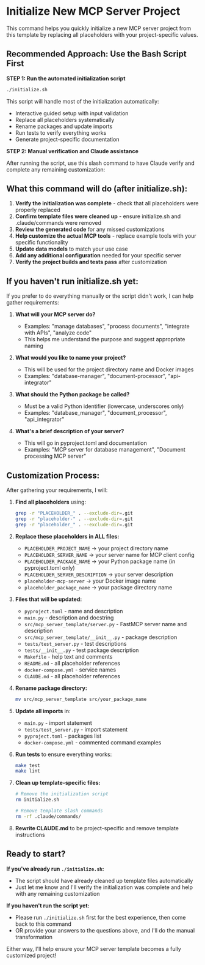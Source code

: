 # Initialize New MCP Server Project

This command helps you quickly initialize a new MCP server project from this template by replacing all placeholders with your project-specific values.

## Recommended Approach: Use the Bash Script First

**STEP 1: Run the automated initialization script**

```bash
./initialize.sh
```

This script will handle most of the initialization automatically:
- Interactive guided setup with input validation
- Replace all placeholders systematically
- Rename packages and update imports
- Run tests to verify everything works
- Generate project-specific documentation

**STEP 2: Manual verification and Claude assistance**

After running the script, use this slash command to have Claude verify and complete any remaining customization:

## What this command will do (after initialize.sh):

1. **Verify the initialization was complete** - check that all placeholders were properly replaced
2. **Confirm template files were cleaned up** - ensure initialize.sh and .claude/commands were removed
3. **Review the generated code** for any missed customizations
4. **Help customize the actual MCP tools** - replace example tools with your specific functionality
5. **Update data models** to match your use case
6. **Add any additional configuration** needed for your specific server
7. **Verify the project builds and tests pass** after customization

## If you haven't run initialize.sh yet:

If you prefer to do everything manually or the script didn't work, I can help gather requirements:

1. **What will your MCP server do?** 
   - Examples: "manage databases", "process documents", "integrate with APIs", "analyze code"
   - This helps me understand the purpose and suggest appropriate naming

2. **What would you like to name your project?**
   - This will be used for the project directory name and Docker images
   - Examples: "database-manager", "document-processor", "api-integrator"

3. **What should the Python package be called?**
   - Must be a valid Python identifier (lowercase, underscores only)
   - Examples: "database_manager", "document_processor", "api_integrator"

4. **What's a brief description of your server?**
   - This will go in pyproject.toml and documentation
   - Examples: "MCP server for database management", "Document processing MCP server"

## Customization Process:

After gathering your requirements, I will:

1. **Find all placeholders** using:
   ```bash
   grep -r "PLACEHOLDER_" . --exclude-dir=.git
   grep -r "placeholder-" . --exclude-dir=.git  
   grep -r "placeholder_" . --exclude-dir=.git
   ```

2. **Replace these placeholders in ALL files:**
   - `PLACEHOLDER_PROJECT_NAME` → your project directory name
   - `PLACEHOLDER_SERVER_NAME` → your server name for MCP client config
   - `PLACEHOLDER_PACKAGE_NAME` → your Python package name (in pyproject.toml only)
   - `PLACEHOLDER_SERVER_DESCRIPTION` → your server description
   - `placeholder-mcp-server` → your Docker image name
   - `placeholder_package_name` → your package directory name

3. **Files that will be updated:**
   - `pyproject.toml` - name and description
   - `main.py` - description and docstring
   - `src/mcp_server_template/server.py` - FastMCP server name and description
   - `src/mcp_server_template/__init__.py` - package description
   - `tests/test_server.py` - test descriptions
   - `tests/__init__.py` - test package description
   - `Makefile` - help text and comments
   - `README.md` - all placeholder references
   - `docker-compose.yml` - service names
   - `CLAUDE.md` - all placeholder references

4. **Rename package directory:**
   ```bash
   mv src/mcp_server_template src/your_package_name
   ```

5. **Update all imports** in:
   - `main.py` - import statement
   - `tests/test_server.py` - import statement
   - `pyproject.toml` - packages list
   - `docker-compose.yml` - commented command examples

6. **Run tests** to ensure everything works:
   ```bash
   make test
   make lint
   ```

7. **Clean up template-specific files:**
   ```bash
   # Remove the initialization script
   rm initialize.sh
   
   # Remove template slash commands
   rm -rf .claude/commands/
   ```

8. **Rewrite CLAUDE.md** to be project-specific and remove template instructions

## Ready to start?

**If you've already run `./initialize.sh`:**
- The script should have already cleaned up template files automatically
- Just let me know and I'll verify the initialization was complete and help with any remaining customization

**If you haven't run the script yet:**
- Please run `./initialize.sh` first for the best experience, then come back to this command
- OR provide your answers to the questions above, and I'll do the manual transformation

Either way, I'll help ensure your MCP server template becomes a fully customized project!